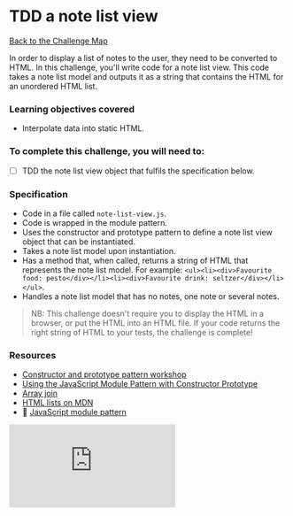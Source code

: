 # TDD a note list view

[Back to the Challenge Map](00_challenge_track.md)

In order to display a list of notes to the user, they need to be converted to HTML.  In this challenge, you'll write code for a note list view.  This code takes a note list model and outputs it as a string that contains the HTML for an unordered HTML list.

### Learning objectives covered

- Interpolate data into static HTML.

### To complete this challenge, you will need to:

- [ ] TDD the note list view object that fulfils the specification below.

### Specification

- Code in a file called `note-list-view.js`.
- Code is wrapped in the module pattern.
- Uses the constructor and prototype pattern to define a note list view object that can be instantiated.
- Takes a note list model upon instantiation.
- Has a method that, when called, returns a string of HTML that represents the note list model.  For example: `<ul><li><div>Favourite food: pesto</div></li><li><div>Favourite drink: seltzer</div></li></ul>`.
- Handles a note list model that has no notes, one note or several notes.

> NB: This challenge doesn't require you to display the HTML in a browser, or put the HTML into an HTML file.  If your code returns the right string of HTML to your tests, the challenge is complete!

### Resources

- [Constructor and prototype pattern workshop](https://github.com/makersacademy/skills-workshops/tree/master/week-5/encapsulation_with_constructor_and_prototype_pattern)
- [Using the JavaScript Module Pattern with Constructor Prototype](http://www.justthink.it/articles/javascript-module-pattern-constructor-arguments/)
- [Array join](https://developer.mozilla.org/en/docs/Web/JavaScript/Reference/Global_Objects/Array/join)
- [HTML lists on MDN](https://developer.mozilla.org/en/docs/Web/HTML/Element/ul)
- :pill: [JavaScript module pattern](https://github.com/makersacademy/course/blob/master/pills/javascript_module_pattern.md)


![Tracking pixel](https://githubanalytics.herokuapp.com/course/further_javascript/03_note_list_view.md)
